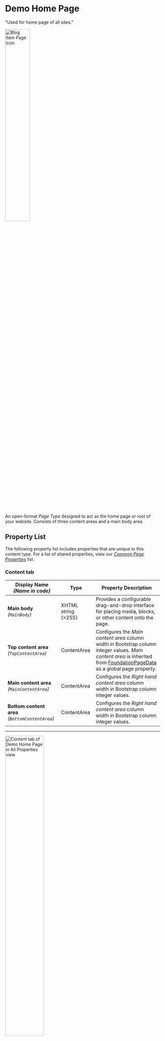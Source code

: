# Demo Home Page
"Used for home page of all sites."

<img src="../Screenshots/Demo%20Home%20Page%20-%20icon.png?raw=true" alt="Blog Item Page icon" width="40%" />

An open-format *Page Type* designed to act as the home page or root of your website. Consists of three content areas and a main body area. 

## Property List
The following property list includes properties that are unique to this content type. For a list of shared properties, view our [*Common Page Properties*](./Common%20Page%20Properties.md) list.

### Content tab

Display Name *(Name in code)* | Type | Property Description
--------------|------|---------------
**Main body** *(`MainBody`)* | XHTML string (>255) | Provides a configurable drag-and-drop interface for placing media, blocks, or other content onto the page.
**Top content area** *(`TopContentArea`)* | ContentArea | Configures the *Main content area* column width in Bootstrap column integer values. *Main content area* is inherited from [FoundationPageData](#) as a global page property.
**Main content area** *(`MainContentArea`)* | ContentArea | Configures the *Right hand content area* column width in Bootstrap column integer values.
**Bottom content area** *(`BottomContentArea`)* | ContentArea | Configures the *Right hand content area* column width in Bootstrap column integer values.

** **

<img src="../Screenshots/Demo%20Home%20Page%20-%20Content%20tab.png?raw=true" alt="Content tab of Demo Home Page in All Properties view" width="50%" />

---

### Header tab

Display Name *(Name in code)* | Type | Property Description
--------------|------|---------------
**Site logo** *(`SiteLogo`)* | Content Item | Provides a configurable drag-and-drop interface for placing media, blocks, or other content onto the page.
**Banner text** *(`BannerText`)* | XHTML string (>255) | Configures the *Main content area* column width in Bootstrap column integer values. *Main content area* is inherited from [FoundationPageData](#) as a global page property.
**Menu style** *(`HeaderMenuStyle`)* | Long string (>255) | Configures the *Right hand content area* column width in Bootstrap column integer values.
**Show commerce header components** *(`ShowCommerceHeaderComponents`)* | Selected/not selected | Configures the *Right hand content area* column width in Bootstrap column integer values.
**Show product ratings on all product tiles** *(`ShowProductRatingsOnListings`)* | Selected/not selected | Configures the *Right hand content area* column width in Bootstrap column integer values.


** **  

<img src="../Screenshots/Demo%20Home%20Page%20-%20Header%20tab.png?raw=true" alt="Header tab of Demo Home Page in All Properties view" width="50%" />

---

### Footer tab

Display Name *(Name in code)* | Type | Property Description
--------------|------|---------------
**Introduction** *(`Introduction`)* | Long string (>255) | Provides a configurable drag-and-drop interface for placing media, blocks, or other content onto the page.
**Company header** *(`CompanyHeader`)* | Long string (>255) | Configures the *Main content area* column width in Bootstrap column integer values. *Main content area* is inherited from [FoundationPageData](#) as a global page property.
**Company address** *(`CompanyAddress`)* | Long string (>255) | Configures the *Right hand content area* column width in Bootstrap column integer values.
**Company phone** *(`CompanyPhone`)* | Long string (>255) | Configures the *Right hand content area* column width in Bootstrap column integer values.
**Company email** *(`CompanyEmail`)* | Long string (>255) | Configures the *Right hand content area* column width in Bootstrap column integer values.
**Links header** *(`LinksHeader`)* | Long string (>255) | Configures the *Right hand content area* column width in Bootstrap column integer values.
**Links** *(`Links`)* | Link collection | Configures the *Right hand content area* column width in Bootstrap column integer values.
**Social header** *(`SocialHeader`)* | Long string (>255) | Configures the *Right hand content area* column width in Bootstrap column integer values.
**Content area** *(`ContentArea`)* | ContentArea | Description here.
**Copyright** *(`FooterCopyrightText`)* | Long string (>255) | Configures the *Right hand content area* column width in Bootstrap column integer values.

** ** 

<img src="../Screenshots/Demo%20Home%20Page%20-%20Footer%20tab.png?raw=true" alt="Footer tab of Demo Home Page in All Properties view" width="50%" />

---

### Search settings tab

Display Name *(Name in code)* | Type | Property Description
--------------|------|---------------
**Search option** *(SearchOption)* | Long string (>255) | Provides a configurable drag-and-drop interface for placing media, blocks, or other content onto the page.
**Show products in search results** *(ShowProductsSearchResults)* | Selected/not selected | Configures the *Main content area* column width in Bootstrap column integer values. *Main content area* is inherited from [FoundationPageData](#) as a global page property.
**Show contents in search results** *(ShowContentSearchResults)* | Selected/not selected | Configures the *Main content area* column width in Bootstrap column integer values. *Main content area* is inherited from [FoundationPageData](#) as a global page property.
**Search catalog** *(SearchCatalog)* | Integer | Provides a configurable drag-and-drop interface for placing media, blocks, or other content onto the page.

** **

<img src="../Screenshots/Demo%20Home%20Page%20-%20Search%20settings%20tab.png?raw=true" alt="Search settings tab of Demo Home Page in All Properties view" width="50%" />

---

### Menu tab

Display Name *(Name in code)* | Type | Property Description
--------------|------|---------------
**Main menu** *(MainMenu)* | ContentArea | Provides a configurable drag-and-drop interface for placing media, blocks, or other content onto the page.
**Mobile menu** *(MobileNavigationPages)* | Link collection | Description here.
**My account menu (commerce)** *(MyAccountCommerceMenu)* | Link collection | Description here.
**My account menu (CMS)** *(MyAccountCmsMenu)* | Link collection | Description here.
**Organization menu** *(OrganizationMenu)* | Link collection | Description here.

** **

<img src="../Screenshots/Demo%20Home%20Page%20-%20Menu%20tab.png?raw=true" alt="Menu tab of Demo Home Page in All Properties view" width="50%" />

---

### Site labels tab

Display Name *(Name in code)* | Type | Property Description
--------------|------|---------------
**My account** *(MyAccountLabel)* | Long string (>255) | Provides a configurable drag-and-drop interface for placing media, blocks, or other content onto the page.
**Shopping cart** *(CartLabel)* | Long string (>255) | Configures the *Main content area* column width in Bootstrap column integer values. 
**Search** *(SearchLabel)* | Long string (>255) | Configures the *Right hand content area* column width in Bootstrap column integer values.
**Wishlist** *(WishlistLabel)* | Long string (>255) | Configures the *Right hand content area* column width in Bootstrap column integer values.
**Shared cart** *(SharedCartLabel)* | Long string (>255) | Configures the *Right hand content area* column width in Bootstrap column integer values.

** **

<img src="../Screenshots/Demo%20Home%20Page%20-%20Site%20labels%20tab.png?raw=true" alt="Site labels tab of Demo Home Page in All Properties view" width="50%" />

---

### Site structure tab

Display Name *(Name in code)* | Type | Property Description
--------------|------|---------------
**Search page** *(SearchPage)* | Content Item | Provides a configurable drag-and-drop interface for placing media, blocks, or other content onto the page.
**Store locator page** *(StoreLocatorPage)* | Content Item | Provides a configurable drag-and-drop interface for placing media, blocks, or other content onto the page.
**Address book page** *(AddressBookPage)* | Content Item | Provides a configurable drag-and-drop interface for placing media, blocks, or other content onto the page.
**Reset password page** *(ResetPasswordPage)* | Content Item | Provides a configurable drag-and-drop interface for placing media, blocks, or other content onto the page.
**Wishlist page** *(WishlistPage)* | Content Item | Provides a configurable drag-and-drop interface for placing media, blocks, or other content onto the page.
**Shopping cart page** *(CartPage)* | Content Item | Provides a configurable drag-and-drop interface for placing media, blocks, or other content onto the page.
**Shared cart page** *(SharedCartPage)* | Content Item | Provides a configurable drag-and-drop interface for placing media, blocks, or other content onto the page.
**Payment plan details page** *(PaymentPlanDetailsPage)* | Content Item | Provides a configurable drag-and-drop interface for placing media, blocks, or other content onto the page.
**Organization main page** *(OrganizationMainPage)* | Content Item | Provides a configurable drag-and-drop interface for placing media, blocks, or other content onto the page.
**Sub-organization page** *(SubOrganizationPage)* | Content Item | Provides a configurable drag-and-drop interface for placing media, blocks, or other content onto the page.
**Organization order pads page** *(OrganizationOrderPadsPage)* | Content Item | Provides a configurable drag-and-drop interface for placing media, blocks, or other content onto the page.
**Quick order page** *(QuickOrderPage)* | Content Item | Provides a configurable drag-and-drop interface for placing media, blocks, or other content onto the page.
**Order details page** *(OrderDetailsPage)* | Content Item | Provides a configurable drag-and-drop interface for placing media, blocks, or other content onto the page.
**Order history page** *(OrderHistoryPage)* | Content Item | Provides a configurable drag-and-drop interface for placing media, blocks, or other content onto the page.
**Order confirmation page** *(OrderConfirmationPage)* | Content Item | Provides a configurable drag-and-drop interface for placing media, blocks, or other content onto the page.
**Checkout page** *(CheckoutPage)* | Content Item | Provides a configurable drag-and-drop interface for placing media, blocks, or other content onto the page.
**Resource not found page** *(PageNotFound)* | Content Item | Provides a configurable drag-and-drop interface for placing media, blocks, or other content onto the page.

** **

<img src="../Screenshots/Demo%20Home%20Page%20-%20Site%20structure%20tab.png?raw=true" alt="Site structure tab of Demo Home Page in All Properties view" width="50%" />

---

### Mail templates tab

Display Name *(Name in code)* | Type | Property Description
--------------|------|---------------
**Send order confirmations** *(SendOrderConfirmationMail)* | Selected/not selected | Provides a configurable drag-and-drop interface for placing media, blocks, or other content onto the page.
**Order confirmation** *(OrderConfirmationMail)* | Content Item | Description here.
**Reset password** *(ResetPasswordMail)* | Content Item | Description here.

** **

<img src="../Screenshots/Demo%20Home%20Page%20-%20Mail%20templates%20tab.png?raw=true" alt="Mail template tab of Demo Home Page in All Properties view" width="50%" />

---


## Technical Information

### Category
`Content`

### Inherits
[Landing Page](#)

### Restrictions
* none

## Preview
<img src="../Screenshots/Demo%20Home%20Page%20-%20OPE.png?raw=true" alt="Demo Home Page" width="100%" />
